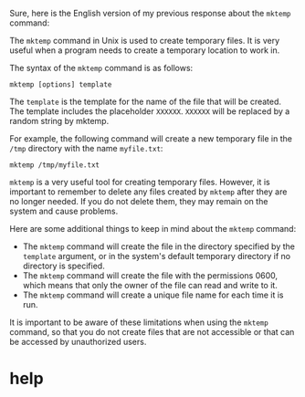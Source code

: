 Sure, here is the English version of my previous response about the `mktemp` command:

The `mktemp` command in Unix is used to create temporary files. It is very useful when a program needs to create a temporary location to work in.

The syntax of the `mktemp` command is as follows:

```
mktemp [options] template
```

The `template` is the template for the name of the file that will be created. The template includes the placeholder `XXXXXX`. `XXXXXX` will be replaced by a random string by mktemp.

For example, the following command will create a new temporary file in the `/tmp` directory with the name `myfile.txt`:

```
mktemp /tmp/myfile.txt
```

`mktemp` is a very useful tool for creating temporary files. However, it is important to remember to delete any files created by `mktemp` after they are no longer needed. If you do not delete them, they may remain on the system and cause problems.

Here are some additional things to keep in mind about the `mktemp` command:

* The `mktemp` command will create the file in the directory specified by the `template` argument, or in the system's default temporary directory if no directory is specified.
* The `mktemp` command will create the file with the permissions 0600, which means that only the owner of the file can read and write to it.
* The `mktemp` command will create a unique file name for each time it is run.

It is important to be aware of these limitations when using the `mktemp` command, so that you do not create files that are not accessible or that can be accessed by unauthorized users.




# help 

```

```
